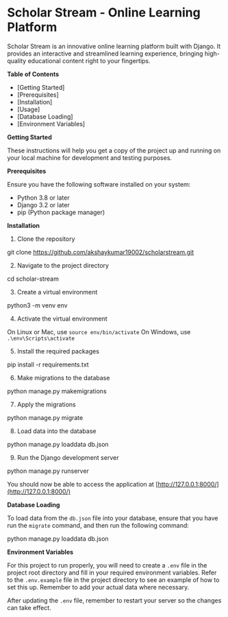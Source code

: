 ﻿# **Scholar Stream - Online Learning Platform**

Scholar Stream is an innovative online learning platform built with Django. It provides an interactive and streamlined learning experience, bringing high-quality educational content right to your fingertips.

**Table of Contents**

- [Getting Started]
- [Prerequisites]
- [Installation]
- [Usage]
- [Database Loading]
- [Environment Variables]

**Getting Started**

These instructions will help you get a copy of the project up and running on your local machine for development and testing purposes.

**Prerequisites**

Ensure you have the following software installed on your system:

- Python 3.8 or later
- Django 3.2 or later
- pip (Python package manager)

**Installation**

1. Clone the repository

git clone https://github.com/akshaykumar19002/scholarstream.git

2. Navigate to the project directory

cd scholar-stream

3. Create a virtual environment

python3 -m venv env

4. Activate the virtual environment

On Linux or Mac, use `source env/bin/activate`
On Windows, use `.\env\Scripts\activate`

5. Install the required packages

pip install -r requirements.txt

6. Make migrations to the database

python manage.py makemigrations

7. Apply the migrations

python manage.py migrate

8. Load data into the database

python manage.py loaddata db.json

9. Run the Django development server

python manage.py runserver

You should now be able to access the application at [http://127.0.0.1:8000/](http://127.0.0.1:8000/)

**Database Loading**

To load data from the `db.json` file into your database, ensure that you have run the `migrate` command, and then run the following command:

python manage.py loaddata db.json

**Environment Variables**

For this project to run properly, you will need to create a `.env` file in the project root directory and fill in your required environment variables. Refer to the `.env.example` file in the project directory to see an example of how to set this up. Remember to add your actual data where necessary.

After updating the `.env` file, remember to restart your server so the changes can take effect.
